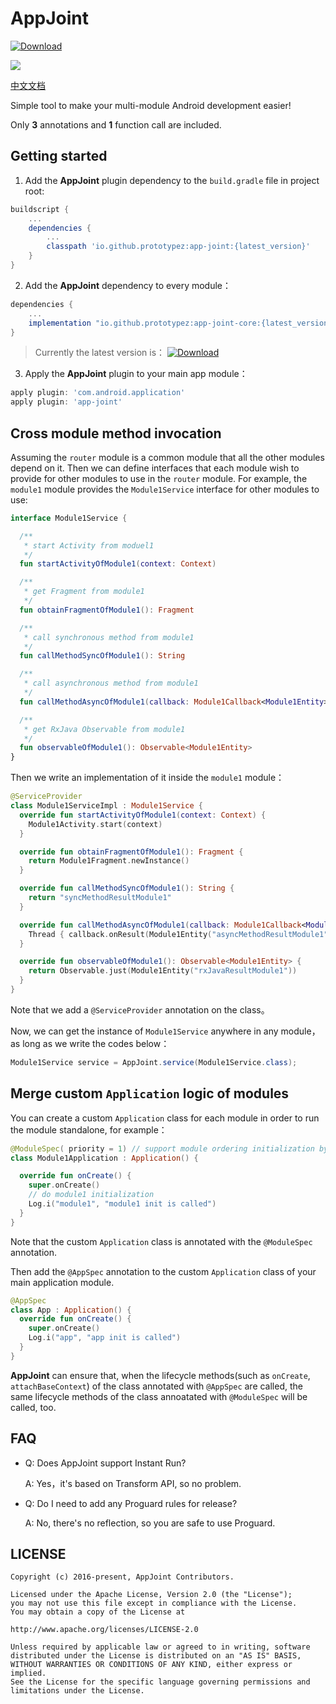 # AppJoint
 [ ![Download](https://api.bintray.com/packages/prototypez/maven/app-joint/images/download.svg) ](https://bintray.com/prototypez/maven/app-joint/_latestVersion)

![](https://rawcdn.githack.com/PrototypeZ/AppJoint/master/app-joint-logo.png)

[中文文档](https://github.com/PrototypeZ/AppJoint/blob/master/README_zh.md)

Simple tool to make your multi-module Android development easier! 

Only **3** annotations and **1** function call are included. 

## Getting started

1. Add the **AppJoint** plugin dependency to the `build.gradle` file in project root:

```groovy
buildscript {
    ...
    dependencies {
        ...
        classpath 'io.github.prototypez:app-joint:{latest_version}'
    }
}
```

2. Add the **AppJoint** dependency to every module：

```groovy
dependencies {
    ...
    implementation "io.github.prototypez:app-joint-core:{latest_version}"
}
```

> Currently the latest version is： [ ![Download](https://api.bintray.com/packages/prototypez/maven/app-joint/images/download.svg) ](https://bintray.com/prototypez/maven/app-joint/_latestVersion)

3. Apply the **AppJoint** plugin to your main app module： 

```groovy
apply plugin: 'com.android.application'
apply plugin: 'app-joint'
```

## Cross module method invocation

Assuming the `router` module is a common module that all the other modules depend on it. Then we can define interfaces that each module wish to provide for other modules to use in the `router` module. For example, the `module1` module provides the `Module1Service` interface for other modules to use:  

```kotlin
interface Module1Service {

  /**
   * start Activity from moduel1
   */
  fun startActivityOfModule1(context: Context)

  /**
   * get Fragment from module1 
   */
  fun obtainFragmentOfModule1(): Fragment

  /**
   * call synchronous method from module1
   */
  fun callMethodSyncOfModule1(): String

  /**
   * call asynchronous method from module1
   */
  fun callMethodAsyncOfModule1(callback: Module1Callback<Module1Entity>)

  /**
   * get RxJava Observable from module1 
   */
  fun observableOfModule1(): Observable<Module1Entity>
}
```

Then we write an implementation of it inside the `module1` module：

```kotlin
@ServiceProvider
class Module1ServiceImpl : Module1Service {
  override fun startActivityOfModule1(context: Context) {
    Module1Activity.start(context)
  }

  override fun obtainFragmentOfModule1(): Fragment {
    return Module1Fragment.newInstance()
  }

  override fun callMethodSyncOfModule1(): String {
    return "syncMethodResultModule1"
  }

  override fun callMethodAsyncOfModule1(callback: Module1Callback<Module1Entity>) {
    Thread { callback.onResult(Module1Entity("asyncMethodResultModule1")) }.start()
  }

  override fun observableOfModule1(): Observable<Module1Entity> {
    return Observable.just(Module1Entity("rxJavaResultModule1"))
  }
}
```

Note that we add a `@ServiceProvider` annotation on the class。

Now, we can get the instance of `Module1Service` anywhere in any module，as long as we write the codes below：

```java
Module1Service service = AppJoint.service(Module1Service.class);
```

## Merge custom `Application` logic of modules 

You can create a custom `Application` class for each module in order to run the module standalone, for example：

```kotlin
@ModuleSpec( priority = 1) // support module ordering initialization by priority
class Module1Application : Application() {

  override fun onCreate() {
    super.onCreate()
    // do module1 initialization
    Log.i("module1", "module1 init is called")
  }
}
```

Note that the custom `Application` class is annotated with the `@ModuleSpec` annotation.

Then add the `@AppSpec` annotation to the custom `Application` class of your main application module.

```kotlin
@AppSpec
class App : Application() {
  override fun onCreate() {
    super.onCreate()
    Log.i("app", "app init is called")
  }
}
```

**AppJoint** can ensure that, when the lifecycle methods(such as `onCreate`, `attachBaseContext`) of the class annotated with `@AppSpec` are called, the same lifecycle methods of the class annoatated with `@ModuleSpec` will be called, too. 

## FAQ

+ Q: Does AppJoint support Instant Run?
  
  A: Yes，it's based on Transform API, so no problem.

+ Q: Do I need to add any Proguard rules for release?

  A: No, there's no reflection, so you are safe to use Proguard.



## LICENSE

    Copyright (c) 2016-present, AppJoint Contributors.

    Licensed under the Apache License, Version 2.0 (the "License");
    you may not use this file except in compliance with the License.
    You may obtain a copy of the License at

    http://www.apache.org/licenses/LICENSE-2.0

    Unless required by applicable law or agreed to in writing, software
    distributed under the License is distributed on an "AS IS" BASIS,
    WITHOUT WARRANTIES OR CONDITIONS OF ANY KIND, either express or implied.
    See the License for the specific language governing permissions and
    limitations under the License.

